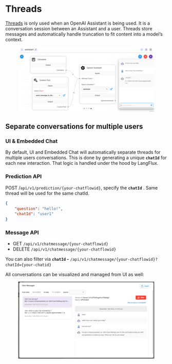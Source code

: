 # Threads

[Threads](https://platform.openai.com/docs/assistants/how-it-works/managing-threads-and-messages) is only used when an OpenAI Assistant is being used. It is a conversation session between an Assistant and a user. Threads store messages and automatically handle truncation to fit content into a model’s context.

<figure><img src="../../.gitbook/assets/screely-1699896158130.png" alt=""><figcaption></figcaption></figure>

## Separate conversations for multiple users

### UI & Embedded Chat

By default, UI and Embedded Chat will automatically separate threads for multiple users conversations. This is done by generating a unique **`chatId`** for each new interaction. That logic is handled under the hood by LangFlux.

### Prediction API

POST /`api/v1/prediction/{your-chatflowid}`, specify the **`chatId`** . Same thread will be used for the same chatId.

```json
{
    "question": "hello!",
    "chatId": "user1"
}
```

### Message API

* GET `/api/v1/chatmessage/{your-chatflowid}`
* DELETE `/api/v1/chatmessage/{your-chatflowid}`

You can also filter via **`chatId` -** `/api/v1/chatmessage/{your-chatflowid}?chatId={your-chatid}`

All conversations can be visualized and managed from UI as well:

<figure><img src="../../.gitbook/assets/image (77).png" alt=""><figcaption></figcaption></figure>
